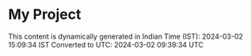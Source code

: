 # My Project

This content is dynamically generated in Indian Time (IST): 2024-03-02 15:09:34 IST
Converted to UTC: 2024-03-02 09:39:34 UTC
